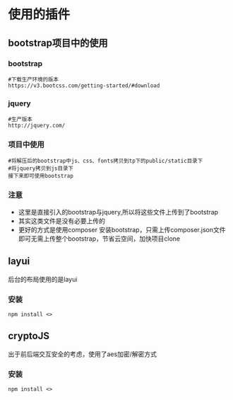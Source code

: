 # 使用的插件
## bootstrap项目中的使用
### bootstrap
```
#下载生产环境的版本
https://v3.bootcss.com/getting-started/#download
```
### jquery
```
#生产版本
http://jquery.com/
```
### 项目中使用
```
#将解压后的bootstrap中js、css、fonts拷贝到tp下的public/static目录下
#将jquery拷贝到js目录下
接下来即可使用bootstrap
```
### 注意
- 这里是直接引入的bootstrap与jquery,所以将这些文件上传到了bootstrap
- 其实这类文件是没有必要上传的
- 更好的方式是使用composer 安装bootstrap，只需上传composer.json文件即可无需上传整个bootstrap，节省云空间，加快项目clone

## layui
后台的布局使用的是layui
### 安装
```
npm install <>
```

## cryptoJS
出于前后端交互安全的考虑，使用了aes加密/解密方式
### 安装
```
npm install <>
```
